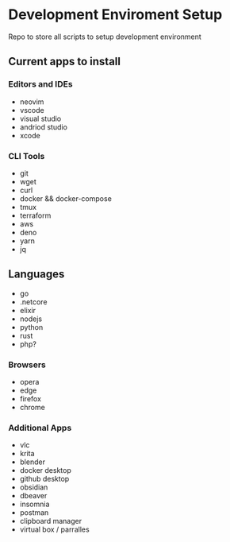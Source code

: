 # Development Enviroment Setup

Repo to store all scripts to setup development environment

## Current apps to install


### Editors and IDEs
- neovim
- vscode
- visual studio
- andriod studio
- xcode

### CLI Tools
- git
- wget
- curl
- docker && docker-compose
- tmux
- terraform
- aws
- deno
- yarn
- jq

## Languages
- go
- .netcore
- elixir
- nodejs
- python
- rust
- php?


### Browsers
- opera
- edge
- firefox
- chrome

### Additional Apps
- vlc
- krita
- blender
- docker desktop
- github desktop
- obsidian
- dbeaver
- insomnia
- postman
- clipboard manager
- virtual box / parralles
